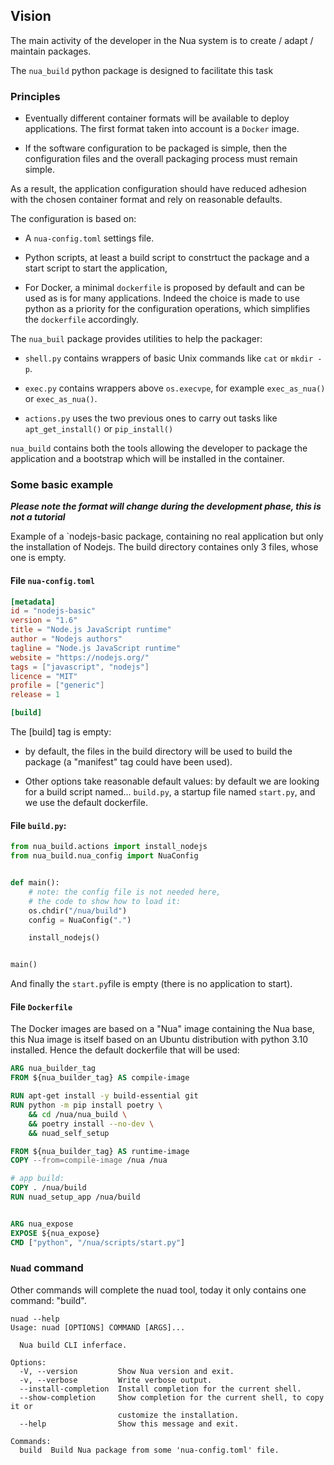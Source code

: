 ## Vision

The main activity of the developer in the Nua system is to create / adapt / maintain packages.

The  `nua_build` python package is designed to facilitate this task

### Principles

-   Eventually different container formats will be available to deploy applications. The first format taken into account is a `Docker` image.

-   If the software configuration to be packaged is simple, then the configuration files and the overall packaging process must remain simple.

As a result, the application configuration should have reduced adhesion with the
chosen container format and rely on reasonable defaults.

The configuration is based on:

-   A `nua-config.toml` settings file.

-   Python scripts, at least a build script to constrtuct the package and a start script to start the application,

-   For Docker, a minimal `dockerfile` is proposed by default and can be used as is for many applications. Indeed the choice is made to use python as a priority for the configuration operations, which simplifies the `dockerfile` accordingly.

The `nua_buil` package provides utilities to help the packager:

-   `shell.py` contains wrappers of basic Unix commands like `cat` or `mkdir -p`.

-   `exec.py` contains wrappers above `os.execvpe`, for example `exec_as_nua()` or `exec_as_nua()`.

-   `actions.py` uses the two previous ones to carry out tasks like `apt_get_install()` or `pip_install()`

`nua_build` contains both the tools allowing the developer to package the application and a bootstrap which will be installed in the container.

### Some basic example

**_Please note  the format will change during the development phase, this is not a tutorial_**

Example of a \`nodejs-basic package, containing no real application but only the installation of Nodejs. The build directory containes only 3 files, whose one is empty.

#### File `nua-config.toml`

```toml
[metadata]
id = "nodejs-basic"
version = "1.6"
title = "Node.js JavaScript runtime"
author = "Nodejs authors"
tagline = "Node.js JavaScript runtime"
website = "https://nodejs.org/"
tags = ["javascript", "nodejs"]
licence = "MIT"
profile = ["generic"]
release = 1

[build]
```

The [build] tag is empty:

- by default, the files in the build directory will be used to build the package (a "manifest" tag could have been used).

- Other options take reasonable default values: by default we are looking for a build script named... `build.py`, a startup file named `start.py`, and we use the default dockerfile.

#### File `build.py`:

```python
from nua_build.actions import install_nodejs
from nua_build.nua_config import NuaConfig


def main():
    # note: the config file is not needed here,
    # the code to show how to load it:
    os.chdir("/nua/build")
    config = NuaConfig(".")

    install_nodejs()


main()
```

And finally the `start.py`file is empty (there is no application to start).

#### File `Dockerfile`

The Docker images are based on a "Nua" image containing the Nua base, this Nua image
is itself based on an Ubuntu distribution with python 3.10 installed.
Hence the default dockerfile that will be used:

```dockerfile
ARG nua_builder_tag
FROM ${nua_builder_tag} AS compile-image

RUN apt-get install -y build-essential git
RUN python -m pip install poetry \
    && cd /nua/nua_build \
    && poetry install --no-dev \
    && nuad_self_setup

FROM ${nua_builder_tag} AS runtime-image
COPY --from=compile-image /nua /nua

# app build:
COPY . /nua/build
RUN nuad_setup_app /nua/build


ARG nua_expose
EXPOSE ${nua_expose}
CMD ["python", "/nua/scripts/start.py"]
```

### `Nuad` command

Other commands will complete the nuad tool, today it only contains one command: "build".

```text
nuad --help
Usage: nuad [OPTIONS] COMMAND [ARGS]...

  Nua build CLI inferface.

Options:
  -V, --version         Show Nua version and exit.
  -v, --verbose         Write verbose output.
  --install-completion  Install completion for the current shell.
  --show-completion     Show completion for the current shell, to copy it or
                        customize the installation.
  --help                Show this message and exit.

Commands:
  build  Build Nua package from some 'nua-config.toml' file.
```
